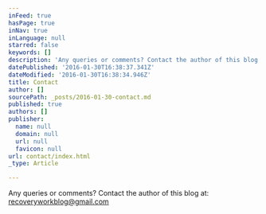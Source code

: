 ```yaml
---
inFeed: true
hasPage: true
inNav: true
inLanguage: null
starred: false
keywords: []
description: 'Any queries or comments? Contact the author of this blog at: recoveryworkblog@gmail.com'
datePublished: '2016-01-30T16:38:37.341Z'
dateModified: '2016-01-30T16:38:34.946Z'
title: Contact
author: []
sourcePath: _posts/2016-01-30-contact.md
published: true
authors: []
publisher:
  name: null
  domain: null
  url: null
  favicon: null
url: contact/index.html
_type: Article

---
```

Any queries or comments? Contact the author of this blog at: recoveryworkblog@gmail.com